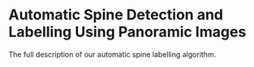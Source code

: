 # Automatic Spine Detection and Labelling Using Panoramic Images

The full description of our automatic spine labelling algorithm.
